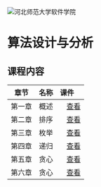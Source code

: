 ![河北师范大学软件学院](./image/logo.png)

# 算法设计与分析 

## 课程内容

| 章节 | 名称 | 课件 |
|:---:|:---|:---|
|第一章 | 概述 | [<img src="./image/presentation.png" height="15" />查看](https://edu2act.github.io/course-algorithm/slides/ch01.html) |
|第二章 |排序 | [<img src="./image/presentation.png" height="15" />查看](https://edu2act.github.io/course-algorithm/slides/ch02.html) |
|第三章 |枚举 | [<img src="./image/presentation.png" height="15" />查看](https://edu2act.github.io/course-algorithm/slides/ch03.html) |
|第四章 |递归 | [<img src="./image/presentation.png" height="15" />查看](https://edu2act.github.io/course-algorithm/slides/ch04.html) |
|第五章 |贪心 | [<img src="./image/presentation.png" height="15" />查看](https://edu2act.github.io/course-algorithm/slides/ch05.html) |
|第六章 |贪心 | [<img src="./image/presentation.png" height="15" />查看](https://edu2act.github.io/course-algorithm/slides/ch06.html) |
